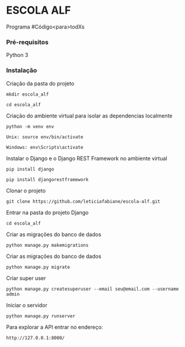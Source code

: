 # ESCOLA ALF
Programa #Código&lt;para>todXs

### Pré-requisitos
Python 3

### Instalação
Criação da pasta do projeto
```
mkdir escola_alf
```
```
cd escola_alf
```

Criação do ambiente virtual para isolar as dependencias localmente
```
python -m venv env
```
```
Unix: source env/bin/activate
```
```
Windows: env\Scripts\activate
```

Instalar o Django e o Django REST Framework no ambiente virtual
```
pip install django
```
```
pip install djangorestframework
```

Clonar o projeto
```
git clone https://github.com/leticiafabiane/escola-alf.git
```

Entrar na pasta do projeto Django
```
cd escola_alf
```

Criar as migrações do banco de dados
```
python manage.py makemigrations
```

Criar as migrações do banco de dados
```
python manage.py migrate
```

Criar super user
```
python manage.py createsuperuser --email seu@email.com --username admin
```

Iniciar o servidor
```
python manage.py runserver
```

Para explorar a API entrar no endereço:
```
http://127.0.0.1:8000/
```
